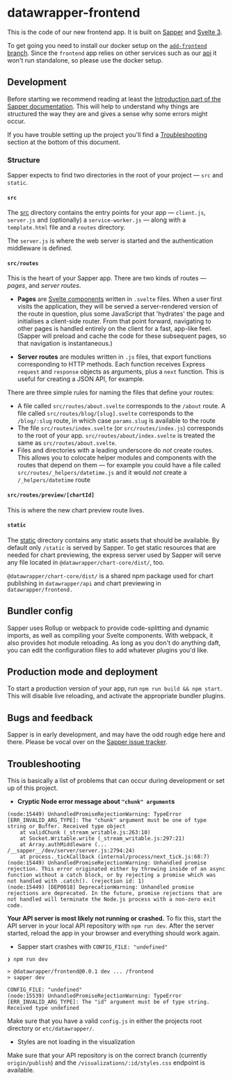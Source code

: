# datawrapper-frontend

This is the code of our new frontend app. It is built on [Sapper](https://sapper.svelte.dev) and [Svelte 3](https://svelte.dev/). 

To get going you need to install our docker setup on the [`add-frontend` branch](https://github.com/datawrapper/docker/tree/add-frontend). Since the `frontend` app relies on other services such as our [api](https://github.com/datawrapper/api) it won't run standalone, so please use the docker setup.

## Development

Before starting we recommend reading at least the [Introduction part of the Sapper documentation](https://sapper.svelte.dev/docs#Introduction). This will help to understand why things are structured the way they are and gives a sense why some errors might occur.

If you have trouble setting up the project you'll find a [Troubleshooting](#troubleshooting) section at the bottom of this document.

### Structure

Sapper expects to find two directories in the root of your project —  `src` and `static`.

#### `src`

The [src](src) directory contains the entry points for your app — `client.js`, `server.js` and (optionally) a `service-worker.js` — along with a `template.html` file and a `routes` directory.

The `server.js` is where the web server is started and the authentication middleware is defined.

#### `src/routes`

This is the heart of your Sapper app. There are two kinds of routes — *pages*, and *server routes*.

* **Pages** are [Svelte components](https://svelte.dev/) written in `.svelte` files. When a user first visits the application, they will be served a server-rendered version of the route in question, plus some JavaScript that 'hydrates' the page and initialises a client-side router. From that point forward, navigating to other pages is handled entirely on the client for a fast, app-like feel. (Sapper will preload and cache the code for these subsequent pages, so that navigation is instantaneous.)

* **Server routes** are modules written in `.js` files, that export functions corresponding to HTTP methods. Each function receives Express `request` and `response` objects as arguments, plus a `next` function. This is useful for creating a JSON API, for example.

There are three simple rules for naming the files that define your routes:

* A file called `src/routes/about.svelte` corresponds to the `/about` route. A file called `src/routes/blog/[slug].svelte` corresponds to the `/blog/:slug` route, in which case `params.slug` is available to the route
* The file `src/routes/index.svelte` (or `src/routes/index.js`) corresponds to the root of your app. `src/routes/about/index.svelte` is treated the same as `src/routes/about.svelte`.
* Files and directories with a leading underscore do *not* create routes. This allows you to colocate helper modules and components with the routes that depend on them — for example you could have a file called `src/routes/_helpers/datetime.js` and it would *not* create a `/_helpers/datetime` route


#### `src/routes/preview/[chartId]`

This is where the new chart preview route lives.

#### `static`

The [static](static) directory contains any static assets that should be available. By default only `/static` is served by Sapper. To get static resources that are needed for chart previewing, the express server used by Sapper will serve any file located in `@datawrapper/chart-core/dist/`, too.

`@datawrapper/chart-core/dist/` is a shared npm package used for chart publishing in `datawrapper/api` and chart previewing in `datawrapper/frontend.`

## Bundler config

Sapper uses Rollup or webpack to provide code-splitting and dynamic imports, as well as compiling your Svelte components. With webpack, it also provides hot module reloading. As long as you don't do anything daft, you can edit the configuration files to add whatever plugins you'd like.

## Production mode and deployment

To start a production version of your app, run `npm run build && npm start`. This will disable live reloading, and activate the appropriate bundler plugins.

## Bugs and feedback

Sapper is in early development, and may have the odd rough edge here and there. Please be vocal over on the [Sapper issue tracker](https://github.com/sveltejs/sapper/issues).


## Troubleshooting

This is basically a list of problems that can occur during development or set up of this project.

* **Cryptic Node error message about `"chunk" argument`s**
```
(node:15449) UnhandledPromiseRejectionWarning: TypeError [ERR_INVALID_ARG_TYPE]: The "chunk" argument must be one of type string or Buffer. Received type object
    at validChunk (_stream_writable.js:263:10)
    at Socket.Writable.write (_stream_writable.js:297:21)
    at Array.authMiddleware (... /__sapper__/dev/server/server.js:2794:24)
    at process._tickCallback (internal/process/next_tick.js:68:7)
(node:15449) UnhandledPromiseRejectionWarning: Unhandled promise rejection. This error originated either by throwing inside of an async function without a catch block, or by rejecting a promise which was not handled with .catch(). (rejection id: 1)
(node:15449) [DEP0018] DeprecationWarning: Unhandled promise rejections are deprecated. In the future, promise rejections that are not handled will terminate the Node.js process with a non-zero exit code.
```

**Your API server is most likely not running or crashed.** To fix this, start the API server in your local API repository with `npm run dev`. After the server started, reload the app in your browser and everything should work again.

* Sapper start crashes with `CONFIG_FILE: "undefined"`
```
❯ npm run dev

> @datawrapper/frontend@0.0.1 dev ... /frontend
> sapper dev

CONFIG_FILE: "undefined"
(node:15539) UnhandledPromiseRejectionWarning: TypeError [ERR_INVALID_ARG_TYPE]: The "id" argument must be of type string. Received type undefined
```

Make sure that you have a valid `config.js` in either the projects root directory or `etc/datawrapper/`.

* Styles are not loading in the visualization

Make sure that your API repository is on the correct branch (currently `origin/publish`) and the `/visualizations/:id/styles.css` endpoint is available.
